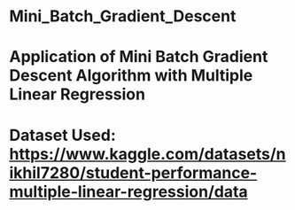 # Mini_Batch_Gradient_Descent
# Application of Mini Batch Gradient Descent Algorithm with Multiple Linear Regression
# Dataset Used: https://www.kaggle.com/datasets/nikhil7280/student-performance-multiple-linear-regression/data
